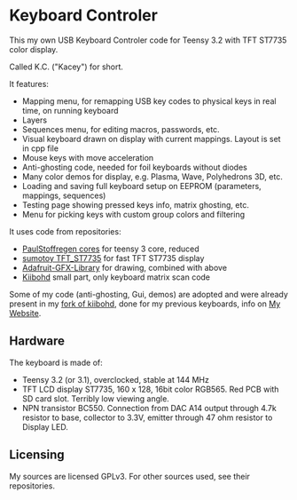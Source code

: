 Keyboard Controler
==================

This my own USB Keyboard Controler code for Teensy 3.2 with TFT ST7735 color display.

Called K.C. ("Kacey") for short.

It features:
* Mapping menu, for remapping USB key codes to physical keys in real time, on running keyboard
* Layers
* Sequences menu, for editing macros, passwords, etc.
* Visual keyboard drawn on display with current mappings. Layout is set in cpp file
* Mouse keys with move acceleration
* Anti-ghosting code, needed for foil keyboards without diodes
* Many color demos for display, e.g. Plasma, Wave, Polyhedrons 3D, etc.
* Loading and saving full keyboard setup on EEPROM (parameters, mappings, sequences)
* Testing page showing pressed keys info, matrix ghosting, etc.
* Menu for picking keys with custom group colors and filtering

It uses code from repositories:
* [PaulStoffregen cores](https://github.com/PaulStoffregen/cores/tree/master/teensy3) for teensy 3 core, reduced
* [sumotoy TFT_ST7735](https://github.com/sumotoy/TFT_ST7735/tree/1.0p1) for fast TFT ST7735 display
* [Adafruit-GFX-Library](https://github.com/adafruit/Adafruit-GFX-Library) for drawing, combined with above
* [Kiibohd](https://github.com/kiibohd/controller) small part, only keyboard matrix scan code

Some of my code (anti-ghosting, Gui, demos) are adopted and were already present in my [fork of kiibohd](https://github.com/cryham/controller),
done for my previous keyboards, info on [My Website](http://cryham.tuxfamily.org/archives/portfolio/crystal-keyboard-3-and-4).

Hardware
--------

The keyboard is made of:
* Teensy 3.2 (or 3.1), overclocked, stable at 144 MHz
* TFT LCD display ST7735, 160 x 128, 16bit color RGB565. Red PCB with SD card slot. Terribly low viewing angle.
* NPN transistor BC550. Connection from DAC A14 output through 4.7k resistor to base, collector to 3.3V, emitter through 47 ohm resistor to Display LED.

Licensing
---------

My sources are licensed GPLv3. For other sources used, see their repositories.
